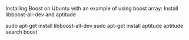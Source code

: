 Installing Boost on Ubuntu with an example of using boost array:
Install libboost-all-dev and aptitude

sudo apt-get install libboost-all-dev
sudo apt-get install aptitude
aptitude search boost
